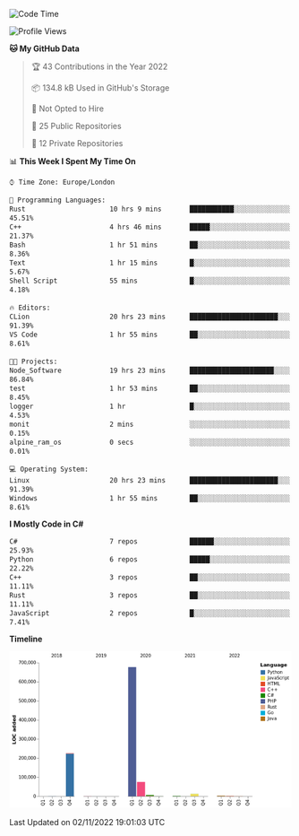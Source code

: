 <!--START_SECTION:waka-->
![Code Time](http://img.shields.io/badge/Code%20Time-358%20hrs%205%20mins-blue)

![Profile Views](http://img.shields.io/badge/Profile%20Views-0-blue)

**🐱 My GitHub Data** 

> 🏆 43 Contributions in the Year 2022
 > 
> 📦 134.8 kB Used in GitHub's Storage 
 > 
> 🚫 Not Opted to Hire
 > 
> 📜 25 Public Repositories 
 > 
> 🔑 12 Private Repositories  
 > 
📊 **This Week I Spent My Time On** 

```text
⌚︎ Time Zone: Europe/London

💬 Programming Languages: 
Rust                     10 hrs 9 mins       ███████████░░░░░░░░░░░░░░   45.51% 
C++                      4 hrs 46 mins       █████░░░░░░░░░░░░░░░░░░░░   21.37% 
Bash                     1 hr 51 mins        ██░░░░░░░░░░░░░░░░░░░░░░░   8.36% 
Text                     1 hr 15 mins        █░░░░░░░░░░░░░░░░░░░░░░░░   5.67% 
Shell Script             55 mins             █░░░░░░░░░░░░░░░░░░░░░░░░   4.18%

🔥 Editors: 
CLion                    20 hrs 23 mins      ██████████████████████░░░   91.39% 
VS Code                  1 hr 55 mins        ██░░░░░░░░░░░░░░░░░░░░░░░   8.61%

🐱‍💻 Projects: 
Node_Software            19 hrs 23 mins      █████████████████████░░░░   86.84% 
test                     1 hr 53 mins        ██░░░░░░░░░░░░░░░░░░░░░░░   8.45% 
logger                   1 hr                █░░░░░░░░░░░░░░░░░░░░░░░░   4.53% 
monit                    2 mins              ░░░░░░░░░░░░░░░░░░░░░░░░░   0.15% 
alpine_ram_os            0 secs              ░░░░░░░░░░░░░░░░░░░░░░░░░   0.01%

💻 Operating System: 
Linux                    20 hrs 23 mins      ██████████████████████░░░   91.39% 
Windows                  1 hr 55 mins        ██░░░░░░░░░░░░░░░░░░░░░░░   8.61%

```

**I Mostly Code in C#** 

```text
C#                       7 repos             ██████░░░░░░░░░░░░░░░░░░░   25.93% 
Python                   6 repos             █████░░░░░░░░░░░░░░░░░░░░   22.22% 
C++                      3 repos             ██░░░░░░░░░░░░░░░░░░░░░░░   11.11% 
Rust                     3 repos             ██░░░░░░░░░░░░░░░░░░░░░░░   11.11% 
JavaScript               2 repos             █░░░░░░░░░░░░░░░░░░░░░░░░   7.41%

```


**Timeline**

![Chart not found](https://raw.githubusercontent.com/Jirubizu/Jirubizu/master/charts/bar_graph.png) 


 Last Updated on 02/11/2022 19:01:03 UTC
<!--END_SECTION:waka-->